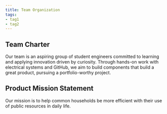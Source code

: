 ```yaml
---
title: Team Organization
tags:
- tag1
- tag2
---
```


## Team Charter

Our team is an aspiring group of student engineers committed to learning and applying innovation driven by curiosity. Through hands-on work with electrical systems and GitHub, we aim to build components that build a great product, pursuing a portfolio-worthy project. 

## Product Mission Statement

Our mission is to help common households be more efficient with their use of public resources in daily life. 
